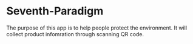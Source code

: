 # Seventh-Paradigm
The purpose of this app is to help people protect the environment. It will collect product infomration through scanning QR code.

